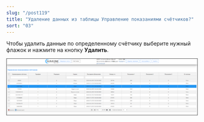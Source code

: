 ```yaml
---
slug: "/post119"
title: "Удаление данных из таблицы Управление показаниями счётчиков?"
sort: "03"
---
```


Чтобы удалить данные по определенному счётчику выберите нужный флажок и нажмите на кнопку **Удалить**.

![Картинка](./images/how_to_remove_data_of_meters_delete_string.png "Удаление одной строки")